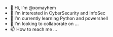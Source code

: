 - 👋 Hi, I’m @xomayhem
- 👀 I’m interested in CyberSecurity and InfoSec
- 🌱 I’m currently learning Python and powershell
- 💞️ I’m looking to collaborate on ...
- 📫 How to reach me ...

<!---
xomayhem/xomayhem is a ✨ special ✨ repository because its `README.md` (this file) appears on your GitHub profile.
You can click the Preview link to take a look at your changes.
--->

